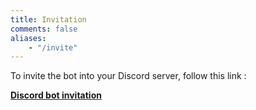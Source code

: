 ```yaml
---
title: Invitation
comments: false
aliases:
    - "/invite"
---
```


To invite the bot into your Discord server, follow this link : 

**[Discord bot invitation](https://discord.com/oauth2/authorize?client_id=751810684521676900&permissions=268438592&redirect_uri=https%3A%2F%2Fdiscord-role-persistence.com%2Fauthorized%2F&response_type=code&scope=bot%20applications.commands)**
